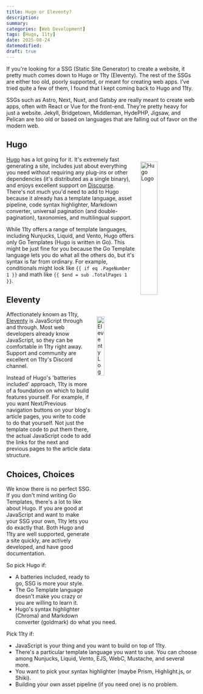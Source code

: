 ```yaml
---
title: Hugo or Eleventy?
description:
summary:
categories: [Web Development]
tags: [Hugo, 11ty]
date: 2025-08-24
datemodified:
draft: true
---
```


If you're looking for a SSG (Static Site Generator) to create a website, it pretty much comes down to Hugo or 11ty (Eleventy). The rest of the SSGs are either too old, poorly supported, or meant for creating web apps. I've tried quite a few of them, I found that I kept coming back to Hugo and 11ty.

<!--more-->

SSGs such as Astro, Next, Nuxt, and Gatsby are really meant to create web apps, often with React or Vue for the front-end. They're pretty heavy for just a website. Jekyll, Bridgetown, Middleman, HydePHP, Jigsaw, and Pelican are too old or based on languages that are falling out of favor on the modern web.

## Hugo

<img src="/images/post-images/hugo-logo-wide.svg" alt="Hugo Logo" style="float: right; width: 30%; margin: 1em 0em 1em 1em">

[Hugo](https://gohugo.io/) has a lot going for it. It's extremely fast generating a site, includes just about everything you need without requiring any plug-ins or other dependencies (it's distributed as a single binary), and enjoys excellent support on [Discourse](https://discourse.gohugo.io/). There's not much you'd need to add to Hugo because it already has a template language, asset pipeline, code syntax highlighter, Markdown converter, universal pagination (and double-pagination), taxonomies, and multilingual support.

While 11ty offers a range of template languages, including Nunjucks, Liquid, and Vento, Hugo offers only Go Templates (Hugo is written in Go). This might be just fine for you because the Go Template language lets you do what all the others do, but it's syntax is far from ordinary. For example, conditionals might look like `{{ if eq .PageNumber 1 }}` and math like `{{ $end = sub .TotalPages 1 }}`.

## Eleventy

<img src="/images/post-images/11ty-logo.png" alt="Eleventy Logo" style="float: right; width: 20%; margin: 1em 0em 1em 1em">

Affectionately known as 11ty, [Eleventy](https://www.11ty.dev/) is JavaScript through and through. Most web developers already know JavaScript, so they can be comfortable in 11ty right away. Support and community are excellent on 11ty's Discord channel.

Instead of Hugo's 'batteries included' approach, 11ty is more of a foundation on which to build features yourself. For example, if you want Next/Previous navigation buttons on your blog's article pages, you write to code to do that yourself. Not just the template code to put them there, the actual JavaScript code to add the links for the next and previous pages to the article data structure.

## Choices, Choices ##

We know there is no perfect SSG. If you don't mind writing Go Templates, there's a lot to like about Hugo. If you are good at JavaScript and want to make your SSG your own, 11ty lets you do exactly that. Both Hugo and 11ty are well supported, generate a site quickly, are actively developed, and have good documentation.

So pick Hugo if:
- A batteries included, ready to go, SSG is more your style.
- The Go Template language doesn't make you crazy or you are willing to learn it.
- Hugo's syntax highlighter (Chroma) and Markdown converter (goldmark) do what you need.


Pick 11ty if:
- JavaScript is your thing and you want to build on top of 11ty.
- There's a particular template language you want to use. You can choose among Nunjucks, Liquid, Vento, EJS, WebC, Mustache, and several more.
- You want to pick your syntax highlighter (maybe Prism, Highlight.js, or Shiki).
- Building your own asset pipeline (if you need one) is no problem.
